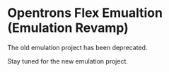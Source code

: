 # Opentrons Flex Emualtion (Emulation Revamp)

The old emulation project has been deprecated.

Stay tuned for the new emulation project.